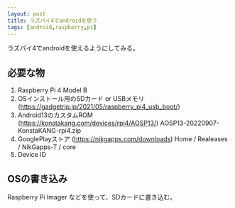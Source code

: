 ```yaml
---
layout: post
title: ラズパイ4でandroidを使う
tags: [android,raspberry,pi]
---
```


ラズパイ4でandroidを使えるようにしてみる。

## 必要な物

1. Raspberry Pi 4 Model B
2. OSインストール用のSDカード or USBメモリ(https://gadgetrip.jp/2021/05/raspberry_pi4_usb_boot/)
3. Android13のカスタムROM (https://konstakang.com/devices/rpi4/AOSP13/)
  AOSP13-20220907-KonstaKANG-rpi4.zip
4. GooglePlayストア (https://nikgapps.com/downloads)
  Home / Realeases / NikGapps-T / core
5. Device ID

## OSの書き込み

Raspberry Pi Imager などを使って、SDカードに書き込む。

##
